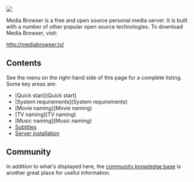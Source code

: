 ![](wiki/images/logo/logo96.png)

Media Browser is a free and open source personal media server. It is built with a number of other popular open source technologies. To download Media Browser, visit:

http://mediabrowser.tv/

## Contents

See the menu on the right-hand side of this page for a complete listing. Some key areas are:

* [Quick start](Quick start)
* [System requirements](System requirements)
* [Movie naming](Movie naming)
* [TV naming](TV naming)
* [Music naming](Music naming)
* [Subtitles](Subtitles)
* [Server installation](Installation)

## Community

In addition to what's displayed here, the [community knowledge base](http://mediabrowser.tv/community/index.php?/forum/23-knowledge-base/) is another great place for useful information.